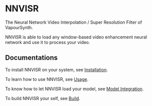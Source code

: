 # NNVISR

The Neural Network Video Interpolation / Super Resolution Filter of VapourSynth.

NNVISR is able to load any window-based video enhancement neural network
and use it to process your video.

## Documentations

To install NNVISR on your system, see [Installation](https://github.com/tongyuantongyu/vs-NNVISR/blob/main/docs/install.md).

To learn how to use NNVISR, see [Usage](https://github.com/tongyuantongyu/vs-NNVISR/blob/main/docs/usage.md).

To know how to let NNVISR load your model, see [Model Integration](https://github.com/tongyuantongyu/vs-NNVISR/blob/main/docs/integration.md).

To build NNVISR your self, see [Build](https://github.com/tongyuantongyu/vs-NNVISR/blob/main/docs/build.md).

